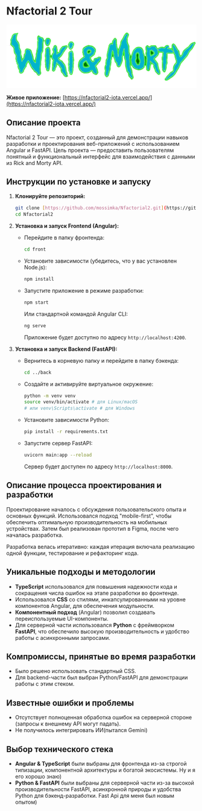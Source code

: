 # Nfactorial 2 Tour
![Логотип Nfactorial 2 Tour](front/public/images/logo.png)

**Живое приложение:** [https://nfactorial2-iota.vercel.app/](https://nfactorial2-iota.vercel.app/)

## Описание проекта

Nfactorial 2 Tour — это проект, созданный для демонстрации навыков разработки и проектирования веб-приложений с использованием Angular и FastAPI. Цель проекта — предоставить пользователям понятный и функциональный интерфейс для взаимодействия с данными из Rick and Morty API.

## Инструкции по установке и запуску

1.  **Клонируйте репозиторий:**
    ```bash
    git clone [https://github.com/mossimka/Nfactorial2.git](https://github.com/mossimka/Nfactorial2.git)
    cd Nfactorial2
    ```

2.  **Установка и запуск Frontend (Angular):**
    * Перейдите в папку фронтенда:
      ```bash
      cd front
      ```
    * Установите зависимости (убедитесь, что у вас установлен Node.js):
      ```bash
      npm install
      ```
    * Запустите приложение в режиме разработки:
      ```bash
      npm start
      ```
      Или стандартной командой Angular CLI:
      ```bash
      ng serve
      ```
      Приложение будет доступно по адресу `http://localhost:4200`.

3.  **Установка и запуск Backend (FastAPI):**
    * Вернитесь в корневую папку и перейдите в папку бэкенда:
      ```bash
      cd ../back
      ```
    * Создайте и активируйте виртуальное окружение:
      ```bash
      python -m venv venv
      source venv/bin/activate # для Linux/macOS
      # или venv\Scripts\activate # для Windows
      ```
    * Установите зависимости Python:
      ```bash
      pip install -r requirements.txt
      ```
    * Запустите сервер FastAPI:
      ```bash
      uvicorn main:app --reload
      ```
      Сервер будет доступен по адресу `http://localhost:8000`.

## Описание процесса проектирования и разработки

Проектирование началось с обсуждения пользовательского опыта и основных функций. Использовался подход "mobile-first", чтобы обеспечить оптимальную производительность на мобильных устройствах. Затем был реализован прототип в Figma, после чего началась разработка.

Разработка велась итеративно: каждая итерация включала реализацию одной функции, тестирование и рефакторинг кода.

## Уникальные подходы и методологии

* **TypeScript** использовался для повышения надежности кода и сокращения числа ошибок на этапе разработки во фронтенде.
* Использовался **CSS** со стилями, инкапсулированными на уровне компонентов Angular, для обеспечения модульности.
* **Компонентный подход** (Angular) позволил создавать переиспользуемые UI-компоненты.
* Для серверной части использовался **Python** с фреймворком **FastAPI**, что обеспечило высокую производительность и удобство работы с асинхронными запросами.

## Компромиссы, принятые во время разработки

* Было решено использовать стандартный CSS.
* Для backend-части был выбран Python/FastAPI для демонстрации работы с этим стеком.

## Известные ошибки и проблемы

* Отсутствует полноценная обработка ошибок на серверной стороне (запросы к внешнему API могут падать).
* Не получилось интегрировать ИИ(пытался Gemini)

## Выбор технического стека

* **Angular & TypeScript** были выбраны для фронтенда из-за строгой типизации, компонентной архитектуры и богатой экосистемы. Ну и я его хорошо знаю)
* **Python & FastAPI** были выбраны для серверной части из-за высокой производительности FastAPI, асинхронной природы и удобства Python для бэкенд-разработки. Fast Api для меня был новым опытом)
